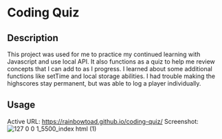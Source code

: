# Coding Quiz

## Description

This project was used for me to practice my continued learning with Javascript and use local API. It also functions as a quiz to help me review concepts that I can add to as I progress. I learned about some additional functions like setTime and local storage abilities. I had trouble making the highscores stay permanent, but was able to log a player individually.  



## Usage
Active URL: https://rainbowtoad.github.io/coding-quiz/
Screenshot: ![127 0 0 1_5500_index html (1)](https://user-images.githubusercontent.com/111533301/195179273-b29e158c-b5fb-492e-a514-502c3b6ee302.png)


